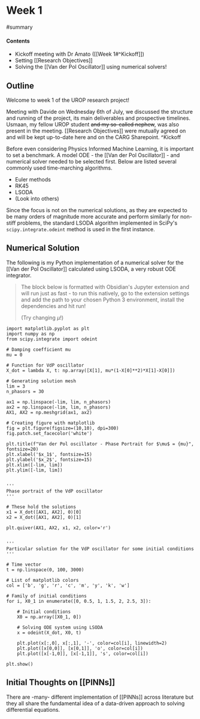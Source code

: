 # Week 1
#summary 


#### Contents
- Kickoff meeting with Dr Amato ([[Week 1#^Kickoff]])
- Setting [[Research Objectives]]
- Solving the [[Van der Pol Oscillator]] using numerical solvers!


## Outline
Welcome to week 1 of the UROP research project! 

Meeting with Davide on Wednesday 6th of July, we discussed the structure and running of the project, its main deliverables and prospective timelines. Usmaan, my fellow UROP student ~~and my so-called nephew~~, was also present in the meeting. [[Research Objectives]] were mutually agreed on and will be kept up-to-date here and on the CARG Sharepoint. ^Kickoff

Before even considering Physics Informed Machine Learning, it is important to set a benchmark. A model ODE - the [[Van der Pol Oscillator]] - and numerical solver needed to be selected first. Below are listed several commonly used time-marching algorithms.

- Euler methods
- RK45
- LSODA
- (Look into others)

Since the focus is not on the numerical solutions, as they are expected to be many orders of magnitude more accurate and perform similarly for non-stiff problems, the standard LSODA algorithm implemented in SciPy's `scipy.integrate.odeint` method is used in the first instance.

## Numerical Solution
The following is my Python implementation of a numerical solver for the [[Van der Pol Oscillator]] calculated using LSODA, a very robust ODE integrator. 
>The block below is formatted with Obsidian's Jupyter extension and will run just as fast - to run this natively, go to the extension settings and add the path to your chosen Python 3 environment, install the dependencies and hit run!
>
>(Try changing $\mu$!)

```jupyter
import matplotlib.pyplot as plt
import numpy as np
from scipy.integrate import odeint

# Damping coefficient mu
mu = 0

# Function for VdP oscillator
X_dot = lambda X, t: np.array([X[1], mu*(1-X[0]**2)*X[1]-X[0]]) 

# Generating solution mesh
lim = 3
n_phasors = 30
  
ax1 = np.linspace(-lim, lim, n_phasors)
ax2 = np.linspace(-lim, lim, n_phasors)
AX1, AX2 = np.meshgrid(ax1, ax2)

# Creating figure with matplotlib
fig = plt.figure(figsize=(10,10), dpi=300)
fig.patch.set_facecolor('white')

plt.title(f"Van der Pol oscillator - Phase Portrait for $\mu$ = {mu}", fontsize=20)
plt.xlabel('$x_1$', fontsize=15)
plt.ylabel('$x_2$', fontsize=15)
plt.xlim([-lim, lim])
plt.ylim([-lim, lim])
  

'''
Phase portrait of the VdP oscillator
'''

# These hold the solutions
x1 = X_dot([AX1, AX2], 0)[0]
x2 = X_dot([AX1, AX2], 0)[1]

plt.quiver(AX1, AX2, x1, x2, color='r')


'''
Particular solution for the VdP oscillator for some initial conditions
'''

# Time vector
t = np.linspace(0, 100, 3000)

# List of matplotlib colors
col = ['b', 'g', 'r', 'c', 'm', 'y', 'k', 'w']

# Family of initial conditions
for i, X0_1 in enumerate([0, 0.5, 1, 1.5, 2, 2.5, 3]):

	# Initial conditions
	X0 = np.array([X0_1, 0])
	
	# Solving ODE system using LSODA
	x = odeint(X_dot, X0, t)
	
	plt.plot(x[:,0], x[:,1], '-', color=col[i], linewidth=2)
	plt.plot([x[0,0]], [x[0,1]], 'o', color=col[i])
	plt.plot([x[-1,0]], [x[-1,1]], 's', color=col[i])

plt.show()
```

## Initial Thoughts on [[PINNs]]
There are -many- different implementation of [[PINNs]] across literature but they all share the fundamental idea of a data-driven approach to solving differential equations. 